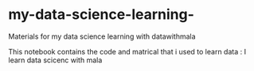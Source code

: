 # my-data-science-learning-
Materials for my data science learning with datawithmala


This notebook contains the code and matrical that i used to learn data : 
I learn data scicenc with mala 
